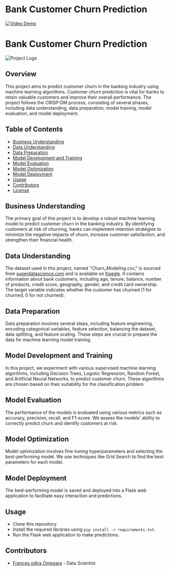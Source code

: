 # Bank Customer Churn Prediction

[![Video Demo](https://example.com/video_thumbnail.png)](https://example.com/video_link.mp4)


# Bank Customer Churn Prediction

![Project Logo](project_logo.png)

## Overview

This project aims to predict customer churn in the banking industry using machine learning algorithms. Customer churn prediction is vital for banks to retain valuable customers and improve their overall performance. The project follows the CRISP-DM process, consisting of several phases, including data understanding, data preparation, model training, model evaluation, and model deployment.

## Table of Contents

- [Business Understanding](#business-understanding)
- [Data Understanding](#data-understanding)
- [Data Preparation](#data-preparation)
- [Model Development and Training](#model-development-and-training)
- [Model Evaluation](#model-evaluation)
- [Model Optimization](#model-optimization)
- [Model Deployment](#model-deployment)
- [Usage](#usage)
- [Contributors](#contributors)
- [License](#license)

## Business Understanding

The primary goal of this project is to develop a robust machine learning model to predict customer churn in the banking industry. By identifying customers at risk of churning, banks can implement retention strategies to minimize the negative impacts of churn, increase customer satisfaction, and strengthen their financial health.

## Data Understanding

The dataset used in this project, named "Churn_Modeling.csv," is sourced from [superdatascience.com](https://www.superdatascience.com) and is available on [Kaggle](https://www.kaggle.com). It contains information about bank customers, including age, tenure, balance, number of products, credit score, geography, gender, and credit card ownership. The target variable indicates whether the customer has churned (1 for churned, 0 for not churned).

## Data Preparation

Data preparation involves several steps, including feature engineering, encoding categorical variables, feature selection, balancing the dataset, data splitting, and feature scaling. These steps are crucial to prepare the data for machine learning model training.

## Model Development and Training

In this project, we experiment with various supervised machine learning algorithms, including Decision Trees, Logistic Regression, Random Forest, and Artificial Neural Networks, to predict customer churn. These algorithms are chosen based on their suitability for the classification problem.

## Model Evaluation

The performance of the models is evaluated using various metrics such as accuracy, precision, recall, and F1-score. We assess the models' ability to correctly predict churn and identify customers at risk.

## Model Optimization

Model optimization involves fine-tuning hyperparameters and selecting the best-performing model. We use techniques like Grid Search to find the best parameters for each model.

## Model Deployment

The best-performing model is saved and deployed into a Flask web application to facilitate easy interaction and predictions.

## Usage

- Clone this repository.
- Install the required libraries using `pip install -r requirements.txt`.
- Run the Flask web application to make predictions.

## Contributors

- [Frances odira Omegara](https://github.com/yourusername) - Data Scientist



